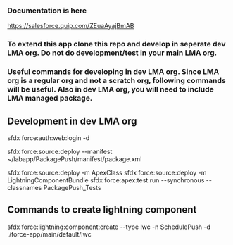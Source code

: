 ### Documentation is here

https://salesforce.quip.com/ZEuaAyajBmAB

### To extend this app clone this repo and develop in seperate dev LMA org. Do not do development/test in your main LMA org.

### Useful commands for developing in dev LMA org. Since LMA org is a regular org and not a scratch org, following commands will be useful. Also in dev LMA org, you will need to include LMA managed package.

## Development in dev LMA org

sfdx force:auth:web:login -d

sfdx force:source:deploy --manifest ~/labapp/PackagePush/manifest/package.xml

sfdx force:source:deploy -m ApexClass
sfdx force:source:deploy -m LightningComponentBundle
sfdx force:apex:test:run --synchronous --classnames PackagePush_Tests

## Commands to create lightning component

sfdx force:lightning:component:create --type lwc -n SchedulePush -d ./force-app/main/default/lwc
